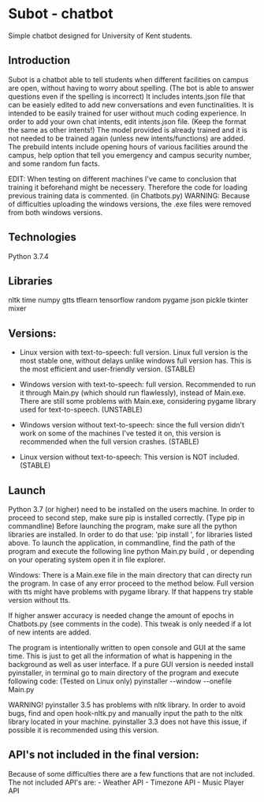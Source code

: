 # Subot - chatbot
Simple chatbot designed for University of Kent students.

## Introduction
Subot is a chatbot able to tell students when different facilities on campus are open, without having to worry about spelling. (The bot is able to answer questions even if the spelling is incorrect) It includes intents.json file that can be easiely edited to add new conversations and even functinalities. It is intended to be easily trained for user without much coding experience. In order to add your own chat intents, edit intents.json file. (Keep the format the same as other intents!) The model provided is already trained and it is not needed to be trained again (unless new intents/functions) are added. The prebuild intents include opening hours of various facilities around the campus, help option that tell you emergency and campus security number, and some random fun facts.


EDIT: When testing on different machines I've came to conclusion that training it beforehand might be necessery. Therefore the code for loading previous training data is commented. (in Chatbots.py)
WARNING: Because of difficulties uploading the windows versions, the .exe files were removed from both windows versions.

## Technologies
Python 3.7.4

## Libraries
nltk
time
numpy
gtts
tflearn
tensorflow
random
pygame
json
pickle
tkinter
mixer

## Versions:
- Linux version with text-to-speech: full version. Linux full version is the most stable one, without delays unlike windows full version has. This is the most efficient and user-friendly version. (STABLE)

- Windows version with text-to-speech: full version. Recommended to run it through Main.py (which should run flawlessly), instead of Main.exe. There are still some problems with Main.exe, considering pygame library used for text-to-speech. (UNSTABLE)

- Windows version without text-to-speech: since the full version didn't work on some of the machines I've tested it on, this version is recommended when the full version crashes. (STABLE)

- Linux version without text-to-speech: This version is NOT included. (STABLE)

## Launch
Python 3.7 (or higher) need to be installed on the users machine. In order to proceed to second step, make sure pip is installed correctly. (Type pip in commandline) Before launching the program, make sure all the python libraries are installed. In order to do that use: 'pip install <library>', for libraries listed above.
To launch the application, in commandline, find the path of the program and execute the following line
python Main.py build
, or depending on your operating system open it in file explorer.

Windows:
There is a Main.exe file in the main directory that can directy run the program. In case of any error proceed to the method below.
Full version with tts might have problems with pygame library. If that happens try stable version without tts.

If higher answer accuracy is needed change the amount of epochs in Chatbots.py (see comments in the code). This tweak is only needed if a lot of new intents are added.

The program is intentionally written to open console and GUI at the same time. This is just to get all the information of what is happening in the background as well as user interface. If a pure GUI version is needed install pyinstaller, in terminal go to main directory of the program and execute following code: (Tested on Linux only)
pyinstaller --window --onefile Main.py

WARNING! pyinstaller 3.5 has problems with nltk library. In order to avoid bugs, find and open hook-nltk.py and manually input the path to the nltk library located in your machine. pyinstaller 3.3 does not have this issue, if possible it is recommended using this version.

## API's not included in the final version:
Because of some difficulties there are a few functions that are not included. The not included API's are:
	- Weather API
	- Timezone API 
	- Music Player API